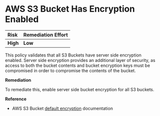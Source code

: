# AWS S3 Bucket Has Encryption Enabled

| Risk | Remediation Effort |
| :--- | :--- |
| **High** | **Low** |

This policy validates that all S3 Buckets have server side encryption enabled. Server side encryption provides an additional layer of security, as access to both the bucket contents and bucket encryption keys must be compromised in order to compromise the contents of the bucket.

**Remediation**

To remediate this, enable server side bucket encryption for all S3 buckets.

**Reference**

* AWS S3 Bucket [default encryption](https://docs.aws.amazon.com/AmazonS3/latest/dev/bucket-encryption.html) documentation

